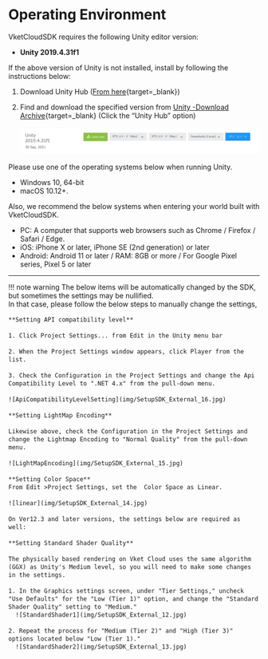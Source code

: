 # Operating Environment

VketCloudSDK requires the following Unity editor version:

- **Unity 2019.4.31f1**

If the above version of Unity is not installed, install by following the instructions below:

1. Download Unity Hub ([From here](https://unity3d.com/get-unity/download){target=_blank})  
  
2. Find and download the specified version from [Unity -Download Archive](https://unity3d.com/jp/get-unity/download/archive){target=_blank} (Click the “Unity Hub” option)

    ![DownloadVersion](img/DownloadVersion.jpg)  

Please use one of the operating systems below when running Unity.

- Windows 10, 64-bit
- macOS 10.12+.

Also, we recommend the below systems when entering your world built with VketCloudSDK.

- PC: A computer that supports web browsers such as Chrome / Firefox / Safari / Edge.
- iOS: iPhone X or later, iPhone SE (2nd generation) or later
- Android: Android 11 or later / RAM: 8GB or more / For Google Pixel series, Pixel 5 or later

---

!!! note warning
    The below items will be automatically changed by the SDK, but sometimes the settings may be nullified.<br>
    In that case, please follow the below steps to manually change the settings,

    **Setting API compatibility level**

    1. Click Project Settings... from Edit in the Unity menu bar  

    2. When the Project Settings window appears, click Player from the list.  

    3. Check the Configuration in the Project Settings and change the Api Compatibility Level to ".NET 4.x" from the pull-down menu.

    ![ApiCompatibilityLevelSetting](img/SetupSDK_External_16.jpg)

    **Setting LightMap Encoding**

    Likewise above, check the Configuration in the Project Settings and change the Lightmap Encoding to "Normal Quality" from the pull-down menu.

    ![LightMapEncoding](img/SetupSDK_External_15.jpg)

    **Setting Color Space**
    From Edit >Project Settings, set the  Color Space as Linear.

    ![linear](img/SetupSDK_External_14.jpg)

    On Ver12.3 and later versions, the settings below are required as well:

    **Setting Standard Shader Quality**

    The physically based rendering on Vket Cloud uses the same algorithm (GGX) as Unity's Medium level, so you will need to make some changes in the settings.

    1. In the Graphics settings screen, under "Tier Settings," uncheck "Use Defaults" for the "Low (Tier 1)" option, and change the "Standard Shader Quality" setting to "Medium."
      ![StandardShader1](img/SetupSDK_External_12.jpg)
      
    2. Repeat the process for "Medium (Tier 2)" and "High (Tier 3)" options located below "Low (Tier 1)."
      ![StandardShader2](img/SetupSDK_External_13.jpg)
